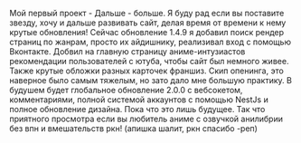 Мой первый проект - Дальше - больше.
Я буду рад если вы поставите звезду, хочу и дальше развивать сайт, делая время от времени к нему крутые обновления!
Сейчас обновление 1.4.9 я добавил поиск рендер страниц по жанрам, просто их айдишнику, реализивал вход с помощью Вконтакте. 
Добвил на главную страницу аниме-интузиастов рекомендации пользователей с ютуба, чтобы сайт был немного живее. Также крутые обложки разных карточек франшиз. Скип опенинга, это наверное было самым тяжелым, но зато дало мне большую практику. 
В будушем будет глобальное обновление 2.0.0 с вебсокетом, комментариями, полной системой аккаунтов с помощью NestJs и полное обновление дизайна. Пока что это лишь будущее. 
Так что приятного просмотра если вы любитель аниме с озвучкой анилибрии без впн и вмешательств ркн! (апишка шалит, ркн спасибо -реп)     
